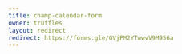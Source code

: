 ```yaml
---
title: champ-calendar-form
owner: truffles
layout: redirect
redirect: https://forms.gle/GVjPM2YTwwvV9M956a
---
```

